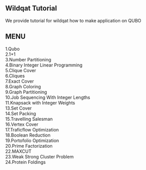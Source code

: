 Wildqat Tutorial
--------------------
We provide tutorial for wildqat how to make application on QUBO  


MENU
--------------------
1.Qubo  
2.1+1  
3.Number Partitioning  
4.Binary Integer Linear Programming  
5.Clique Cover  
6.Cliques  
7.Exact Cover  
8.Graph Coloring  
9.Graph Partitioning  
10.Job Sequencing With Integer Lengths  
11.Knapsack with Integer Weights  
13.Set Cover  
14.Set Packing  
15.Travelling Salesman  
16.Vertex Cover  
17.Traficflow Optimization  
18.Boolean Reduction  
19.Portofolio Optimization  
20.Prime Factorization  
22.MAXCUT  
23.Weak Strong Cluster Problem  
24.Protein Foldings  
